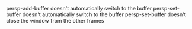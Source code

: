 persp-add-buffer doesn't automatically switch to the buffer
persp-set-buffer doesn't automatically switch to the buffer
persp-set-buffer doesn't close the window from the other frames
